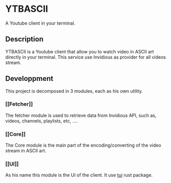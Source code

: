 # YTBASCII

A Youtube client in your terminal.

## Description

YTBASCII is a Youtube client that allow you to watch video in ASCII art directly in your terminal. This service use Invidious as provider for all videos stream.

## Developpment

This project is decomposed in 3 modules, each as his own utility.

### [[Fetcher]]

The fetcher module is used to retrieve data from Invidious API, such as, videos, channels, playlists, etc, ....

### [[Core]]

The Core module is the main part of the encoding/converting of the video stream in ASCII art.

### [[UI]]

As his name this module is the UI of the client. It use [tui]() rust package.